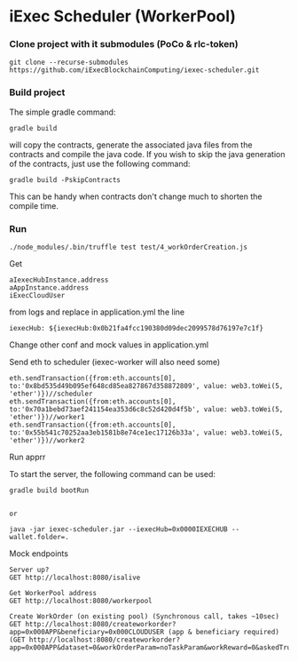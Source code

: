 # iExec Scheduler (WorkerPool)

### Clone project with it submodules (PoCo & rlc-token)

```
git clone --recurse-submodules https://github.com/iExecBlockchainComputing/iexec-scheduler.git
```

### Build project
The simple gradle command:
```
gradle build
```
will copy the contracts, generate the associated java files from the contracts and compile the java code.
If you wish to skip the java generation of the contracts, just use the following command:
```
gradle build -PskipContracts
```
This can be handy when contracts don't change much to shorten the compile time.

### Run

```
./node_modules/.bin/truffle test test/4_workOrderCreation.js
```

Get
```
aIexecHubInstance.address
aAppInstance.address
iExecCloudUser
```
from logs and replace in application.yml the line
```
iexecHub: ${iexecHub:0x0b21fa4fcc190380d09dec2099578d76197e7c1f}
```
Change other conf and mock values in application.yml 


Send eth to scheduler (iexec-worker will also need some)
```
eth.sendTransaction({from:eth.accounts[0], to:'0x8bd535d49b095ef648cd85ea827867d358872809', value: web3.toWei(5, 'ether')})//scheduler
eth.sendTransaction({from:eth.accounts[0], to:'0x70a1bebd73aef241154ea353d6c8c52d420d4f5b', value: web3.toWei(5, 'ether')})//worker1
eth.sendTransaction({from:eth.accounts[0], to:'0x55b541c70252aa3eb1581b8e74ce1ec17126b33a', value: web3.toWei(5, 'ether')})//worker2
```

Run apprr

To start the server, the following command can be used:
```
gradle build bootRun


or

java -jar iexec-scheduler.jar --iexecHub=0x0000IEXECHUB --wallet.folder=.
```


Mock endpoints
```
Server up?
GET http://localhost:8080/isalive

Get WorkerPool address
GET http://localhost:8080/workerpool

Create WorkOrder (on existing pool) (Synchronous call, takes ~10sec)
GET http://localhost:8080/createworkorder?app=0x000APP&beneficiary=0x000CLOUDUSER (app & beneficiary required)
(GET http://localhost:8080/createworkorder?app=0x000APP&dataset=0&workOrderParam=noTaskParam&workReward=0&askedTrust=false&dappCallback=false&beneficiary=0x000CLOUDUSER)
                                   


```



